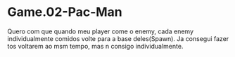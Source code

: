 # Game.02-Pac-Man

Quero com que quando meu player come o enemy, cada enemy individualmente comidos volte para a base deles(Spawn).
Ja consegui fazer tos voltarem ao msm tempo, mas n consigo individualmente.
